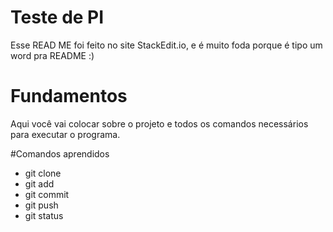 # Teste de PI
Esse READ ME foi feito no site StackEdit.io, e é muito foda porque é tipo um word pra README :) 


# Fundamentos

Aqui você vai colocar sobre o projeto e todos os comandos necessários para executar o programa.

#Comandos aprendidos

- git clone 	
- git add
- git commit
- git push
- git status